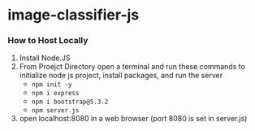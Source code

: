 # image-classifier-js

### How to Host Locally
1. Install Node.JS
2. From Proejct Directory open a terminal and run these commands to initialize node js project, install packages, and run the server
    - `npm init -y`
    - `npm i express`
    - `npm i bootstrap@5.3.2`
    - `npm server.js`
3. open localhost:8080 in a web browser (port 8080 is set in server.js)